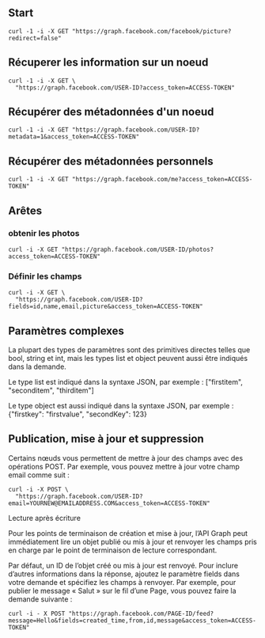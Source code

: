 ## Start

```
curl -1 -i -X GET "https://graph.facebook.com/facebook/picture?redirect=false"
```

## Récuperer les information sur un noeud

```
curl -1 -i -X GET \
  "https://graph.facebook.com/USER-ID?access_token=ACCESS-TOKEN"
```

## Récupérer des métadonnées d'un noeud

```
curl -1 -i -X GET "https://graph.facebook.com/USER-ID?metadata=1&access_token=ACCESS-TOKEN"
```




## Récupérer des métadonnées personnels

```
curl -1 -i -X GET "https://graph.facebook.com/me?access_token=ACCESS-TOKEN"
```


## Arêtes 

### obtenir les photos

```
curl -i -X GET "https://graph.facebook.com/USER-ID/photos?access_token=ACCESS-TOKEN"
```

### Définir les champs

```
curl -i -X GET \
  "https://graph.facebook.com/USER-ID?fields=id,name,email,picture&access_token=ACCESS-TOKEN"
```

## Paramètres complexes

La plupart des types de paramètres sont des primitives directes telles que bool, string et int, mais les types list et object peuvent aussi être indiqués dans la demande.

Le type list est indiqué dans la syntaxe JSON, par exemple : ["firstitem", "seconditem", "thirditem"]

Le type object est aussi indiqué dans la syntaxe JSON, par exemple : {"firstkey": "firstvalue", "secondKey": 123}


## Publication, mise à jour et suppression

Certains nœuds vous permettent de mettre à jour des champs avec des opérations POST. Par exemple, vous pouvez mettre à jour votre champ email comme suit :

```
curl -i -X POST \
  "https://graph.facebook.com/USER-ID?email=YOURNEW@EMAILADDRESS.COM&access_token=ACCESS-TOKEN"
```

Lecture après écriture

Pour les points de terminaison de création et mise à jour, l’API Graph peut immédiatement lire un objet publié ou mis à jour et renvoyer les champs pris en charge par le point de terminaison de lecture correspondant.

Par défaut, un ID de l’objet créé ou mis à jour est renvoyé. Pour inclure d’autres informations dans la réponse, ajoutez le paramètre fields dans votre demande et spécifiez les champs à renvoyer. Par exemple, pour publier le message « Salut » sur le fil d’une Page, vous pouvez faire la demande suivante :


```
curl -i - X POST "https://graph.facebook.com/PAGE-ID/feed?message=Hello&fields=created_time,from,id,message&access_token=ACCESS-TOKEN"
```
